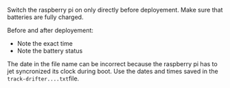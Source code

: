 
Switch the raspberry pi on only directly before deployement. Make sure that batteries are fully charged.

Before and after deployement:
* Note the exact time
* Note the battery status

The date in the file name can be incorrect because the raspberry pi has to jet syncronized its clock during boot. Use the dates and times saved in the `track-drifter....txt`file.
